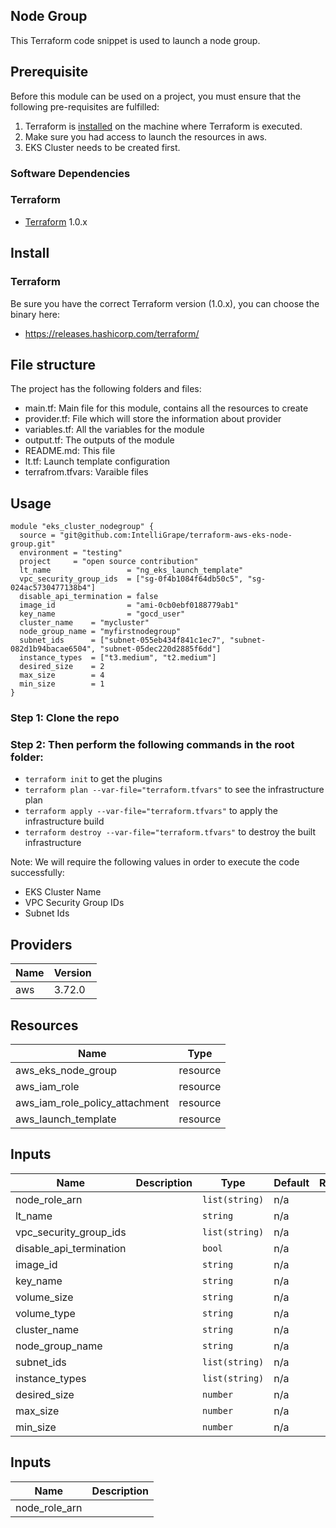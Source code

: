 ## Node Group

This Terraform code snippet is used to launch a node group.

## Prerequisite

Before this module can be used on a project, you must ensure that the following pre-requisites are fulfilled:

1. Terraform is [installed](#software-dependencies) on the machine where Terraform is executed.
2. Make sure you had access to launch the resources in aws.
3. EKS Cluster needs to be created first.


### Software Dependencies
### Terraform
- [Terraform](https://www.terraform.io/downloads.html) 1.0.x



## Install

### Terraform
Be sure you have the correct Terraform version (1.0.x), you can choose the binary here:
- https://releases.hashicorp.com/terraform/

## File structure
The project has the following folders and files:

- main.tf: Main file for this module, contains all the resources to create
- provider.tf: File which will store the information about provider
- variables.tf: All the variables for the module
- output.tf: The outputs of the module
- README.md: This file
- lt.tf: Launch template configuration
- terrafrom.tfvars: Varaible files
 
## Usage

```
module "eks_cluster_nodegroup" {
  source = "git@github.com:IntelliGrape/terraform-aws-eks-node-group.git"
  environment = "testing"
  project     = "open source contribution"
  lt_name                 = "ng_eks_launch_template"
  vpc_security_group_ids  = ["sg-0f4b1084f64db50c5", "sg-024ac5730477138b4"]
  disable_api_termination = false
  image_id                = "ami-0cb0ebf0188779ab1"
  key_name                = "gocd_user"
  cluster_name    = "mycluster"
  node_group_name = "myfirstnodegroup"
  subnet_ids      = ["subnet-055eb434f841c1ec7", "subnet-082d1b94bacae6504", "subnet-05dec220d2885f6dd"]
  instance_types  = ["t3.medium", "t2.medium"]
  desired_size    = 2
  max_size        = 4
  min_size        = 1
}
```

### Step 1: Clone the repo
### Step 2: Then perform the following commands in the root folder:

- `terraform init` to get the plugins
- `terraform plan --var-file="terraform.tfvars"` to see the infrastructure plan
- `terraform apply --var-file="terraform.tfvars"` to apply the infrastructure build
- `terraform destroy --var-file="terraform.tfvars"` to destroy the built infrastructure

Note: We will require the following values in order to execute the code successfully: 
- EKS Cluster Name
- VPC Security Group IDs
- Subnet Ids

## Providers
| Name | Version |
|------|---------|
| aws  | 3.72.0 |

## Resources

| Name | Type |
|------|------|
| aws_eks_node_group  | resource |
| aws_iam_role | resource |
| aws_iam_role_policy_attachment | resource |
| aws_launch_template | resource |


## Inputs

| Name | Description | Type | Default | Required |
|------|-------------|------|---------|:--------:|
| node_role_arn |  | `list(string)` | n/a | yes |
| lt_name |  | `string` | n/a | yes |
| vpc_security_group_ids |  | `list(string)` | n/a | yes |
| disable_api_termination |  | `bool` | n/a | yes |
| image_id |  | `string` | n/a | no |
| key_name |  | `string` | n/a | yes |
| volume_size |  | `string` | n/a | no |
| volume_type |  | `string` | n/a | no |
| cluster_name |  | `string` | n/a | yes |
| node_group_name |  | `string` | n/a | yes |
| subnet_ids |  | `list(string)` | n/a | yes |
| instance_types |  | `list(string)` | n/a | no |
| desired_size |  | `number` | n/a | no |
| max_size |  | `number` | n/a | no |
| min_size |  | `number` | n/a | no |

## Inputs

| Name | Description | 
|------|-------------|
| node_role_arn |  | 

